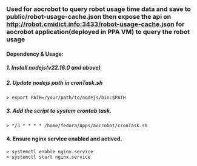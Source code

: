 ### Used for aocrobot to query robot usage time data and save to public/robot-usage-cache.json then expose the api on http://robot.cmidict.info:3433/robot-usage-cache.json for aocrobot application(deployed in PPA VM) to query the robot usage

#### Dependency & Usage:

##### 1. Install nodejs(v22.16.0 and above)
##### 2. Update nodejs path in cronTask.sh
    > export PATH=/your/path/to/nodejs/bin:$PATH
##### 3. Add the script to system crontab task.
    > */3 * * * * /home/fedora/Apps/aocrobot/cronTask.sh

#### 4. Ensure nginx service enabled and actived.
    > systemctl enable nginx.service
    > systemctl start nginx.service
    